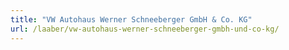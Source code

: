 ```yaml
---
title: "VW Autohaus Werner Schneeberger GmbH & Co. KG"
url: /laaber/vw-autohaus-werner-schneeberger-gmbh-und-co-kg/
---
```

